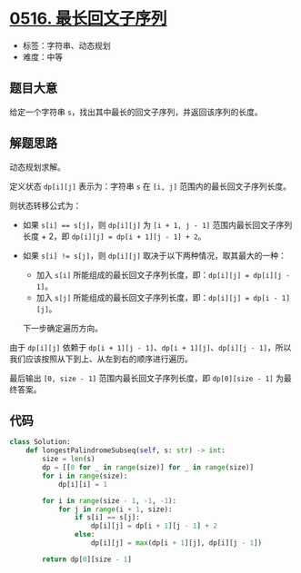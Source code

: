 # [0516. 最长回文子序列](https://leetcode.cn/problems/longest-palindromic-subsequence/)

- 标签：字符串、动态规划
- 难度：中等

## 题目大意

给定一个字符串 `s`，找出其中最长的回文子序列，并返回该序列的长度。

## 解题思路

动态规划求解。

定义状态 `dp[i][j]` 表示为：字符串 `s` 在 `[i, j]` 范围内的最长回文子序列长度。

则状态转移公式为：

- 如果 `s[i] == s[j]`，则 `dp[i][j]` 为 `[i + 1, j - 1]` 范围内最长回文子序列长度 + 2，即 `dp[i][j] = dp[i + 1][j - 1] + 2`。

- 如果 `s[i] != s[j]`，则 `dp[i][j]` 取决于以下两种情况，取其最大的一种：

  - 加入 `s[i]` 所能组成的最长回文子序列长度，即：`dp[i][j] = dp[i][j - 1]`。
  - 加入 `s[j]` 所能组成的最长回文子序列长度，即：`dp[i][j] = dp[i - 1][j]`。

  下一步确定遍历方向。

由于 `dp[i][j]` 依赖于 `dp[i + 1][j - 1]`、`dp[i + 1][j]`、`dp[i][j - 1]`，所以我们应该按照从下到上、从左到右的顺序进行遍历。

最后输出 `[0, size - 1]` 范围内最长回文子序列长度，即 `dp[0][size - 1]` 为最终答案。

## 代码

```Python
class Solution:
    def longestPalindromeSubseq(self, s: str) -> int:
        size = len(s)
        dp = [[0 for _ in range(size)] for _ in range(size)]
        for i in range(size):
            dp[i][i] = 1

        for i in range(size - 1, -1, -1):
            for j in range(i + 1, size):
                if s[i] == s[j]:
                    dp[i][j] = dp[i + 1][j - 1] + 2
                else:
                    dp[i][j] = max(dp[i + 1][j], dp[i][j - 1])

        return dp[0][size - 1]
```

